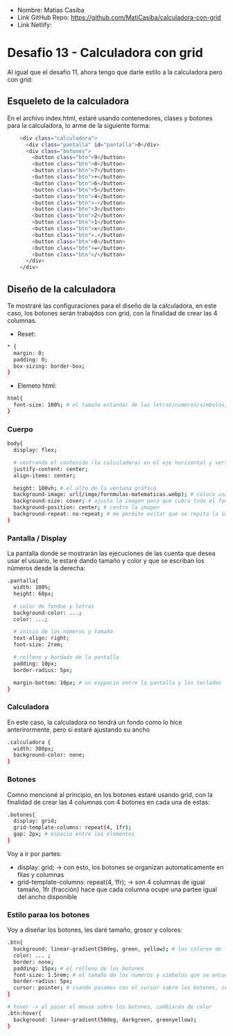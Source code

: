 * Nombre: Matias Casiba
* Link GitHub Repo: https://github.com/MatiCasiba/calculadora-con-grid
* Link Netlify:

# Desafio 13 - Calculadora con grid
Al igual que el desafio 11, ahora tengo que darle estilo a la calculadora pero con grid:

## Esqueleto de la calculadora
En el archivo index.html, estaré usando contenedores, clases y botones para la calculadora, lo arme de la siguiente forma:

```sh
    <div class="calculadora">
      <div class="pantalla" id="pantalla">0</div>
      <div class="botones">
        <button class="btn">9</button>
        <button class="btn">8</button>
        <button class="btn">7</button>
        <button class="btn">+</button>
        <button class="btn">6</button>
        <button class="btn">5</button>
        <button class="btn">4</button>
        <button class="btn">-</button>
        <button class="btn">3</button>
        <button class="btn">2</button>
        <button class="btn">1</button>
        <button class="btn">x</button>
        <button class="btn">.</button>
        <button class="btn">0</button>
        <button class="btn">=</button>
        <button class="btn">/</button>
      </div>
    </div> 
```

## Diseño de la calculadora
Te mostraré las configuraciones para el diseño de la calculadora, en este caso, los botones serán trabajdos con grid, con la finalidad de crear las 4 columnas.

* Reset:
```sh
* {
  margin: 0;
  padding: 0;
  box-sizing: border-box;
}
```
* Elemeto html:
```sh
html{
  font-size: 100%; # el tamaño estandar de las letras/numeros/símbolos, serán de 16px
}
```

### Cuerpo
```sh
body{
  display: flex;

  # centrando el contenido (la calculadora) en el eje horizontal y vertical
  justify-content: center;
  align-items: center;

  height: 100vh; # el alto de la ventana gráfica
  background-image: url(/imge/fornmulas-matematicas.webp); # coloco una imagen de fondo
  background-size: cover; # ajusta la imagen para que cubra todo el fondo
  background-position: center; # centro la imagen
  background-repeat: no-repeat; # me permite evitar que se repita la imagen
}
```

### Pantalla / Display
La pantalla donde se mostrarán las ejecuciones de las cuenta que desea usar el usuario, le estaré dando tamaño y color y que se escriban los números desde la derecha:
```sh
.pantalla{
  width: 100%;
  height: 60px;

  # color de fondoe y letras
  background-color: ...;
  color: ...;

  # inicio de los números y tamaño
  text-align: right;
  font-size: 2rem;

  # relleno y bordado de la pantalla
  padding: 10px;
  border-radius: 5px;

  margin-bottom: 10px; # un esppacio entre la pantalla y los teclados
}
```

### Calculadora
En este caso, la calculadora no tendrá un fondo como lo hice anterirormente, pero si estaré ajustando su ancho
```sh
.calculadora {
  width: 300px;
  background-color: none;
}
```
### Botones
Comno mencioné al principio, en los botones estaré usando grid, con la finalidad de crear las 4 columnas con 4 botones en cada una de estas:
```sh
.botones{
  display: grid;
  grid-template-columns: repeat(4, 1fr);
  gap: 2px; # espacio entre los elementos
}
```
Voy a ir por partes:
* display: grid; -> con esto, los botones se organizan automaticamente en filas y columnas
* grid-template-columns: repeat(4, 1fr); -> son 4 columnas de igual tamaño, 1fr (fracción) hace que cada columna ocupe una partee igual del ancho disponible

### Estilo paraa los botones
Voy a diseñar los botones, les daré tamaño, grosor y colores:
```sh
.btn{
  background: linear-gradient(50deg, green, yellow); # los colores de los botones tendrá un degradado
  color: ... ;
  border: none;
  padding: 15px; # el relleno de los botones
  font-size: 1.5rem; # el tamaño de los numeros y simbolos que se encuentran en los botones
  border-radius: 5px;
  cursor: pointer; # cuando pasamos con el cursor sobre los botones, se convertirá en una manito
}

# hover -> al pasar el mouse sobre los botones, cambiarán de color
.btn:hover{
  background: linear-gradient(50deg, darkgreen, greenyellow);
}
```